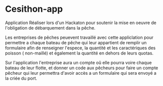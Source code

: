 # Cesithon-app

Application Réaliser lors d'un Hackaton pour soutenir la mise en oeuvre de l'obligation de débarquement dans la pêche.

Les entreprises de pêches peuevent travaillé avec cette appliclation pour permettre a chaque bateau de pêche qui leur appartient de remplir un formulaire
afin de renseigner l'espece, la quantité et les caractériques des poisson ( non-maillé) et également la quantité en dehors de leurs quotas.

Sur l'application l'entreprise aura un compte oû elle pourra voire chaque bateau de leur flotte, et donner un code aux pêcheurs pour faire un compte pêcheur
qui leur permettra d'avoir accès a un formulaire qui sera envoyé a la criée du port. 
